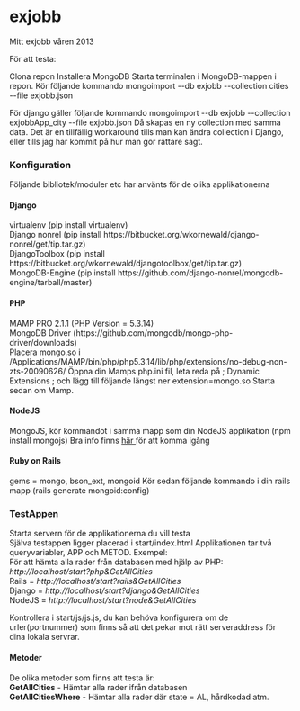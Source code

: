 exjobb
======

Mitt exjobb våren 2013

För att testa:

Clona repon
Installera MongoDB
Starta terminalen i MongoDB-mappen i repon.
Kör följande kommando mongoimport --db exjobb --collection cities --file exjobb.json

För django gäller följande kommando
mongoimport --db exjobb --collection exjobbApp_city --file exjobb.json
Då skapas en ny collection med samma data. Det är en tillfällig workaround tills man kan ändra collection i Django, eller tills jag har kommit på hur man gör rättare sagt.

<h3>Konfiguration</h3>
Följande bibliotek/moduler etc har använts för de olika applikationerna
<h4>Django</h4>
virtualenv (pip install virtualenv) <br />
Django nonrel (pip install https://bitbucket.org/wkornewald/django-nonrel/get/tip.tar.gz) <br />
DjangoToolbox (pip install https://bitbucket.org/wkornewald/djangotoolbox/get/tip.tar.gz) <br />
MongoDB-Engine (pip install https://github.com/django-nonrel/mongodb-engine/tarball/master)

<h4>PHP</h4>
MAMP PRO 2.1.1 (PHP Version = 5.3.14)<br/>
MongoDB Driver (https://github.com/mongodb/mongo-php-driver/downloads) <br />
Placera mongo.so i /Applications/MAMP/bin/php/php5.3.14/lib/php/extensions/no-debug-non-zts-20090626/
Öppna din Mamps php.ini fil, leta reda på ; Dynamic Extensions ; och lägg till följande längst ner extension=mongo.so
Starta sedan om Mamp.
<h4>NodeJS</h4>
MongoJS, kör kommandot i samma mapp som din NodeJS applikation (npm install mongojs)
Bra info finns <a href="http://howtonode.org/node-js-and-mongodb-getting-started-with-mongojs">här </a>för att komma igång
<h4>Ruby on Rails</h4>
gems = mongo, bson_ext, mongoid
Kör sedan följande kommando i din rails mapp (rails generate mongoid:config)


<h3>TestAppen</h3>
Starta servern för de applikationerna du vill testa<br/>
Själva testappen ligger placerad i start/index.html
Applikationen tar två queryvariabler, APP och METOD.
Exempel: <br />
För att hämta alla rader från databasen med hjälp av PHP: <br/>
<i>http://localhost/start?php&GetAllCities</i><br/>
Rails = <i>http://localhost/start?rails&GetAllCities</i> <br/>
Django = <i>http://localhost/start?django&GetAllCities</i> <br/>
NodeJS = <i>http://localhost/start?node&GetAllCities</i> <br/>

Kontrollera i start/js/js.js, du kan behöva konfigurera om de urler(portnummer) som finns så att det pekar mot rätt serveraddress för dina lokala servrar.
<h4>Metoder</h4>
De olika metoder som finns att testa är: <br/>
<strong>GetAllCities</strong> - Hämtar alla rader ifrån databasen <br/>
<strong>GetAllCitiesWhere</strong> - Hämtar alla rader där state = AL, hårdkodad atm. <br/>
